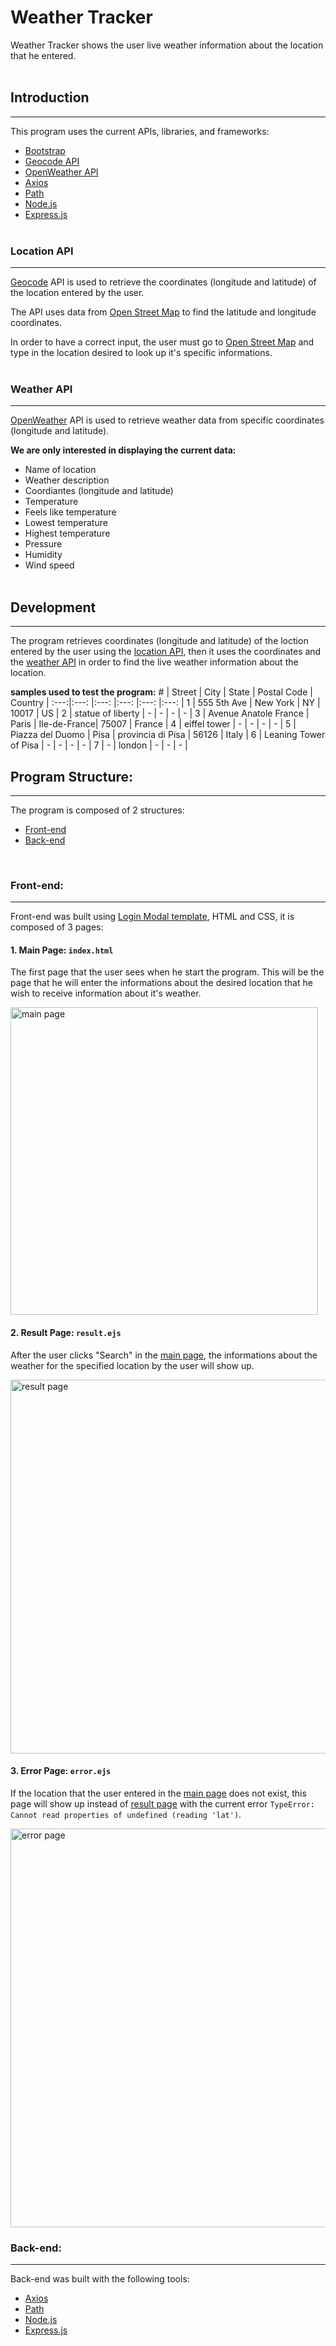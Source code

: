 # Weather Tracker
Weather Tracker shows the user live weather information about the location that he entered.
<br><br>

## Introduction
---
This program uses the current APIs, libraries, and frameworks:
* [Bootstrap](https://getbootstrap.com/)
* [Geocode API](#location-api)
* [OpenWeather API](#weather-api)
* [Axios](https://axios-http.com/)
* [Path](https://nodejs.org/api/path.html)
* [Node.js](https://nodejs.org/en)
* [Express.js](https://expressjs.com/)
<br><br>

### Location API
---
[Geocode](https://geocode.maps.co/) API is used to retrieve the coordinates (longitude and latitude) of the location entered by the user.

The API uses data from [Open Street Map](https://www.openstreetmap.org/) to find the latitude and longitude coordinates.

In order to have a correct input, the user must go to [Open Street Map](https://www.openstreetmap.org/) and type in the location desired to look up it's specific informations.
<br><br>
### Weather API
---
[OpenWeather](https://openweathermap.org/api) API is used to retrieve weather data from specific coordinates (longitude and latitude).

__We are only interested in displaying the current data:__
* Name of location
* Weather description
* Coordiantes (longitude and latitude)
* Temperature
* Feels like temperature 
* Lowest temperature 
* Highest temperature 
* Pressure
* Humidity
* Wind speed
<br><br>

## Development
---
The program retrieves coordinates (longitude and latitude) of the loction entered by the user using the [location API](#location-api), then it uses the coordinates and the [weather API](#weather-api) in order to find the live weather information about the location.

__samples used to test the program:__
\#    | Street      | City     | State | Postal Code | Country |
:---:|:---:        |:---:     |:---:  |:---:        |:---:    |
1    | 555 5th Ave | New York | NY    | 10017       | US      |
2    | statue of liberty | - | - | - | - |
3    | Avenue Anatole France | Paris | Ile-de-France| 75007 | France |
4    | eiffel tower | - | - | - | - |
5    | Piazza del Duomo | Pisa | provincia di Pisa | 56126 | Italy |
6    | Leaning Tower of Pisa | - | - | - | - |
7    | - | london | - | - | - |
<br>

## Program Structure:
---
The program is composed of 2 structures:
* [Front-end](#front-end)
* [Back-end](#back-end)
<br>

### Front-end:
---
Front-end was built using [Login Modal template](https://mdbootstrap.com/docs/standard/extended/login/), HTML and CSS, it is composed of 3 pages:

#### __1. Main Page:__ `index.html`
The first page that the user sees when he start the program. This will be the page that he will enter the informations about the desired location that he wish to receive information about it's weather.<br>

 <img width="492" alt="main page" src="https://github.com/Abdullah1tani/WeatherProject/assets/98557354/d0cd7cf1-25db-4aae-b3b0-054ed4d51375">

#### __2. Result Page:__ `result.ejs`
After the user clicks "Search" in the [main page](#1-main-page), the informations about the weather for the specified location by the user will show up.<br>

<img width="598" alt="result page" src="https://github.com/Abdullah1tani/WeatherProject/assets/98557354/8bfeefee-9f2e-455e-924b-500fee74190e">

#### __3. Error Page:__ `error.ejs`
If the location that the user entered in the [main page](#1-main-page) does not exist, this page will show up instead of [result page](#2-result-page) with the current error `TypeError: Cannot read properties of undefined (reading 'lat')`. <br>

<img width="638" alt="error page" src="https://github.com/Abdullah1tani/WeatherProject/assets/98557354/43446b84-b00f-4b6c-8e54-19ad2276a9e5">
<br>

### Back-end:
---
Back-end was built with the following tools:
* [Axios](https://axios-http.com/)
* [Path](https://nodejs.org/api/path.html)
* [Node.js](https://nodejs.org/en)
* [Express.js](https://expressjs.com/)

